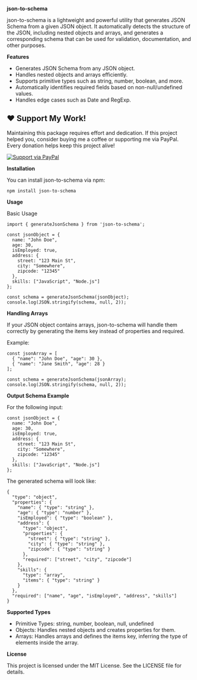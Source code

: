 **json-to-schema**

json-to-schema is a lightweight and powerful utility that generates JSON Schema from a given JSON object. It automatically detects the structure of the JSON, including nested objects and arrays, and generates a corresponding schema that can be used for validation, documentation, and other purposes.

**Features**

*  Generates JSON Schema from any JSON object.
*  Handles nested objects and arrays efficiently.
*  Supports primitive types such as string, number, boolean, and more.
*  Automatically identifies required fields based on non-null/undefined values.
*  Handles edge cases such as Date and RegExp.

## ❤️ Support My Work!
Maintaining this package requires effort and dedication. If this project helped you, consider buying me a coffee or supporting me via PayPal. Every donation helps keep this project alive!  

[![Support via PayPal](https://img.shields.io/badge/Support-PayPal.me-blue?style=for-the-badge&logo=paypal)](https://paypal.me/prabuganesan)

**Installation**

You can install json-to-schema via npm:
```
npm install json-to-schema
```
**Usage**

Basic Usage
```
import { generateJsonSchema } from 'json-to-schema';

const jsonObject = {
  name: "John Doe",
  age: 30,
  isEmployed: true,
  address: {
    street: "123 Main St",
    city: "Somewhere",
    zipcode: "12345"
  },
  skills: ["JavaScript", "Node.js"]
};

const schema = generateJsonSchema(jsonObject);
console.log(JSON.stringify(schema, null, 2));
```

**Handling Arrays**

If your JSON object contains arrays, json-to-schema will handle them correctly by generating the items key instead of properties and required.

Example:
```
const jsonArray = [
  { "name": "John Doe", "age": 30 },
  { "name": "Jane Smith", "age": 28 }
];

const schema = generateJsonSchema(jsonArray);
console.log(JSON.stringify(schema, null, 2));
```
**Output Schema Example**

For the following input:
```
const jsonObject = {
  name: "John Doe",
  age: 30,
  isEmployed: true,
  address: {
    street: "123 Main St",
    city: "Somewhere",
    zipcode: "12345"
  },
  skills: ["JavaScript", "Node.js"]
};
```

The generated schema will look like:
```
{
  "type": "object",
  "properties": {
    "name": { "type": "string" },
    "age": { "type": "number" },
    "isEmployed": { "type": "boolean" },
    "address": {
      "type": "object",
      "properties": {
        "street": { "type": "string" },
        "city": { "type": "string" },
        "zipcode": { "type": "string" }
      },
      "required": ["street", "city", "zipcode"]
    },
    "skills": {
      "type": "array",
      "items": { "type": "string" }
    }
  },
  "required": ["name", "age", "isEmployed", "address", "skills"]
}
```
**Supported Types**


*  Primitive Types: string, number, boolean, null, undefined
*  Objects: Handles nested objects and creates properties for them.
*  Arrays: Handles arrays and defines the items key, inferring the type of elements inside the array.

**License**

This project is licensed under the MIT License. See the LICENSE file for details.

